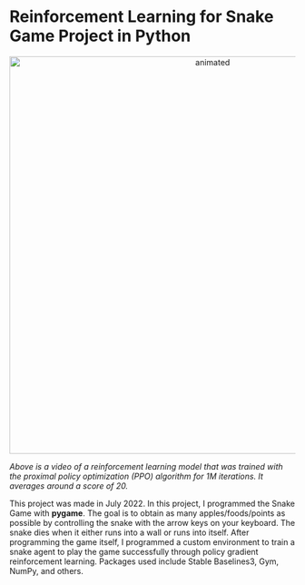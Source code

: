 # Reinforcement Learning for Snake Game Project in Python

<p align="center">
  <img src="https://user-images.githubusercontent.com/113403062/189812492-6b03500b-57ed-4111-9453-ec6abd43befe.gif" alt="animated" width=700 heigt=700/>
</p>

*Above is a video of a reinforcement learning model that was trained with the proximal policy optimization (PPO) algorithm for 1M iterations. It averages around a score of 20.*

This project was made in July 2022. In this project, I programmed the Snake Game with **pygame**. The goal is to obtain as many apples/foods/points as possible by controlling the snake with the arrow keys on your keyboard. The snake dies when it either runs into a wall or runs into itself. After programming the game itself, I programmed a custom environment to train a snake agent to play the game successfully through policy gradient reinforcement learning. Packages used include Stable Baselines3, Gym, NumPy, and others.   

